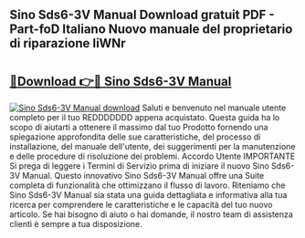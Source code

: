 ## Sino Sds6-3V Manual Download gratuit PDF - Part-foD Italiano Nuovo manuale del proprietario di riparazione IiWNr

# <h2><a href="http://df9dgh.blite.top/?on=Sino+Sds6-3V+Manual">🔗Download 👉🔴 Sino Sds6-3V Manual</a></h2>

[![Sino Sds6-3V Manual download](https://i.imgur.com/lujVjoI.png)](http://df9dgh.blite.top/?on=Sino+Sds6-3V+Manual)
Saluti e benvenuto nel manuale utente completo per il tuo REDDDDDDD appena acquistato. Questa guida ha lo scopo di aiutarti a ottenere il massimo dal tuo Prodotto fornendo una spiegazione approfondita delle sue caratteristiche, del processo di installazione, del manuale dell'utente, dei suggerimenti per la manutenzione e delle procedure di risoluzione dei problemi. Accordo Utente IMPORTANTE Si prega di leggere i Termini di Servizio prima di iniziare il nuovo Sino Sds6-3V Manual. Questo innovativo Sino Sds6-3V Manual offre una Suite completa di funzionalità che ottimizzano il flusso di lavoro. Riteniamo che Sino Sds6-3V Manual sia stata una guida dettagliata e informativa alla tua ricerca per comprendere le caratteristiche e le capacità del tuo nuovo articolo. Se hai bisogno di aiuto o hai domande, il nostro team di assistenza clienti è sempre a tua disposizione.

